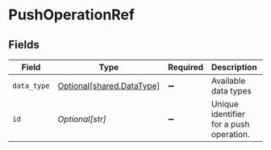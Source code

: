 # PushOperationRef


## Fields

| Field                                                        | Type                                                         | Required                                                     | Description                                                  | Example                                                      |
| ------------------------------------------------------------ | ------------------------------------------------------------ | ------------------------------------------------------------ | ------------------------------------------------------------ | ------------------------------------------------------------ |
| `data_type`                                                  | [Optional[shared.DataType]](../../models/shared/datatype.md) | :heavy_minus_sign:                                           | Available data types                                         | invoices                                                     |
| `id`                                                         | *Optional[str]*                                              | :heavy_minus_sign:                                           | Unique identifier for a push operation.                      |                                                              |